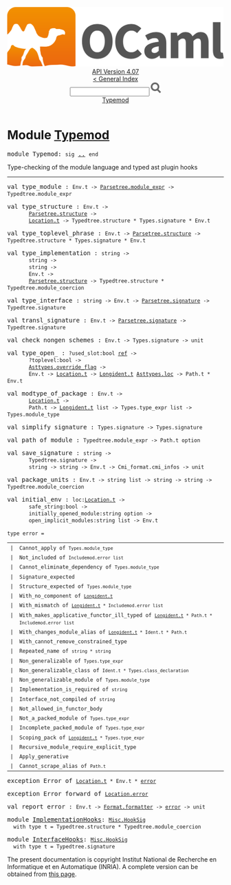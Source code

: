<!-- ((! set title API !)) ((! set documentation !)) ((! set api !)) ((! set nobreadcrumb !)) -->
<div class="api"><header><nav class="toc brand"><a class="brand" href="https://ocaml.org/"><img src="colour-logo-gray.svg" class="svg" alt="OCaml"></a></nav><nav class="toc"><div class="toc_version"><a href="/docs" id="version-select">API Version 4.07</a></div><a href="index.html">&lt; General Index</a><div class="api_search"><input type="text" name="apisearch" id="api_search" oninput="mySearch(false);" onkeypress="this.oninput();" onclick="this.oninput();" onpaste="this.oninput();">
<img src="search_icon.svg" alt="Search" class="svg" onclick="mySearch(false)"></div>
<div id="search_results"></div><div class="toc_title"><a href="#top">Typemod</a></div><ul></ul></nav></header>

<h1>Module <a href="type_Typemod.html">Typemod</a></h1>

<pre><span id="MODULETypemod"><span class="keyword">module</span> Typemod</span>: <code class="code"><span class="keyword">sig</span></code> <a href="Typemod.html">..</a> <code class="code"><span class="keyword">end</span></code></pre><div class="info module top">
<div class="info-desc">
<p>Type-checking of the module language and typed ast plugin hooks</p>
</div>
</div>
<hr width="100%">

<pre><span id="VALtype_module"><span class="keyword">val</span> type_module</span> : <code class="type">Env.t -&gt; <a href="Parsetree.html#TYPEmodule_expr">Parsetree.module_expr</a> -&gt; Typedtree.module_expr</code></pre>
<pre><span id="VALtype_structure"><span class="keyword">val</span> type_structure</span> : <code class="type">Env.t -&gt;<br>       <a href="Parsetree.html#TYPEstructure">Parsetree.structure</a> -&gt;<br>       <a href="Location.html#TYPEt">Location.t</a> -&gt; Typedtree.structure * Types.signature * Env.t</code></pre>
<pre><span id="VALtype_toplevel_phrase"><span class="keyword">val</span> type_toplevel_phrase</span> : <code class="type">Env.t -&gt; <a href="Parsetree.html#TYPEstructure">Parsetree.structure</a> -&gt; Typedtree.structure * Types.signature * Env.t</code></pre>
<pre><span id="VALtype_implementation"><span class="keyword">val</span> type_implementation</span> : <code class="type">string -&gt;<br>       string -&gt;<br>       string -&gt;<br>       Env.t -&gt;<br>       <a href="Parsetree.html#TYPEstructure">Parsetree.structure</a> -&gt; Typedtree.structure * Typedtree.module_coercion</code></pre>
<pre><span id="VALtype_interface"><span class="keyword">val</span> type_interface</span> : <code class="type">string -&gt; Env.t -&gt; <a href="Parsetree.html#TYPEsignature">Parsetree.signature</a> -&gt; Typedtree.signature</code></pre>
<pre><span id="VALtransl_signature"><span class="keyword">val</span> transl_signature</span> : <code class="type">Env.t -&gt; <a href="Parsetree.html#TYPEsignature">Parsetree.signature</a> -&gt; Typedtree.signature</code></pre>
<pre><span id="VALcheck_nongen_schemes"><span class="keyword">val</span> check_nongen_schemes</span> : <code class="type">Env.t -&gt; Types.signature -&gt; unit</code></pre>
<pre><span id="VALtype_open_"><span class="keyword">val</span> type_open_</span> : <code class="type">?used_slot:bool <a href="Pervasives.html#TYPEref">ref</a> -&gt;<br>       ?toplevel:bool -&gt;<br>       <a href="Asttypes.html#TYPEoverride_flag">Asttypes.override_flag</a> -&gt;<br>       Env.t -&gt; <a href="Location.html#TYPEt">Location.t</a> -&gt; <a href="Longident.html#TYPEt">Longident.t</a> <a href="Asttypes.html#TYPEloc">Asttypes.loc</a> -&gt; Path.t * Env.t</code></pre>
<pre><span id="VALmodtype_of_package"><span class="keyword">val</span> modtype_of_package</span> : <code class="type">Env.t -&gt;<br>       <a href="Location.html#TYPEt">Location.t</a> -&gt;<br>       Path.t -&gt; <a href="Longident.html#TYPEt">Longident.t</a> list -&gt; Types.type_expr list -&gt; Types.module_type</code></pre>
<pre><span id="VALsimplify_signature"><span class="keyword">val</span> simplify_signature</span> : <code class="type">Types.signature -&gt; Types.signature</code></pre>
<pre><span id="VALpath_of_module"><span class="keyword">val</span> path_of_module</span> : <code class="type">Typedtree.module_expr -&gt; Path.t option</code></pre>
<pre><span id="VALsave_signature"><span class="keyword">val</span> save_signature</span> : <code class="type">string -&gt;<br>       Typedtree.signature -&gt;<br>       string -&gt; string -&gt; Env.t -&gt; Cmi_format.cmi_infos -&gt; unit</code></pre>
<pre><span id="VALpackage_units"><span class="keyword">val</span> package_units</span> : <code class="type">Env.t -&gt; string list -&gt; string -&gt; string -&gt; Typedtree.module_coercion</code></pre>
<pre><span id="VALinitial_env"><span class="keyword">val</span> initial_env</span> : <code class="type">loc:<a href="Location.html#TYPEt">Location.t</a> -&gt;<br>       safe_string:bool -&gt;<br>       initially_opened_module:string option -&gt;<br>       open_implicit_modules:string list -&gt; Env.t</code></pre>
<pre><code><span id="TYPEerror"><span class="keyword">type</span> <code class="type"></code>error</span> = </code></pre><table class="typetable">
<tbody><tr>
<td align="left" valign="top">
<code><span class="keyword">|</span></code></td>
<td align="left" valign="top">
<code><span id="TYPEELTerror.Cannot_apply"><span class="constructor">Cannot_apply</span></span> <span class="keyword">of</span> <code class="type">Types.module_type</code></code></td>

</tr>
<tr>
<td align="left" valign="top">
<code><span class="keyword">|</span></code></td>
<td align="left" valign="top">
<code><span id="TYPEELTerror.Not_included"><span class="constructor">Not_included</span></span> <span class="keyword">of</span> <code class="type">Includemod.error list</code></code></td>

</tr>
<tr>
<td align="left" valign="top">
<code><span class="keyword">|</span></code></td>
<td align="left" valign="top">
<code><span id="TYPEELTerror.Cannot_eliminate_dependency"><span class="constructor">Cannot_eliminate_dependency</span></span> <span class="keyword">of</span> <code class="type">Types.module_type</code></code></td>

</tr>
<tr>
<td align="left" valign="top">
<code><span class="keyword">|</span></code></td>
<td align="left" valign="top">
<code><span id="TYPEELTerror.Signature_expected"><span class="constructor">Signature_expected</span></span></code></td>

</tr>
<tr>
<td align="left" valign="top">
<code><span class="keyword">|</span></code></td>
<td align="left" valign="top">
<code><span id="TYPEELTerror.Structure_expected"><span class="constructor">Structure_expected</span></span> <span class="keyword">of</span> <code class="type">Types.module_type</code></code></td>

</tr>
<tr>
<td align="left" valign="top">
<code><span class="keyword">|</span></code></td>
<td align="left" valign="top">
<code><span id="TYPEELTerror.With_no_component"><span class="constructor">With_no_component</span></span> <span class="keyword">of</span> <code class="type"><a href="Longident.html#TYPEt">Longident.t</a></code></code></td>

</tr>
<tr>
<td align="left" valign="top">
<code><span class="keyword">|</span></code></td>
<td align="left" valign="top">
<code><span id="TYPEELTerror.With_mismatch"><span class="constructor">With_mismatch</span></span> <span class="keyword">of</span> <code class="type"><a href="Longident.html#TYPEt">Longident.t</a> * Includemod.error list</code></code></td>

</tr>
<tr>
<td align="left" valign="top">
<code><span class="keyword">|</span></code></td>
<td align="left" valign="top">
<code><span id="TYPEELTerror.With_makes_applicative_functor_ill_typed"><span class="constructor">With_makes_applicative_functor_ill_typed</span></span> <span class="keyword">of</span> <code class="type"><a href="Longident.html#TYPEt">Longident.t</a> * Path.t * Includemod.error list</code></code></td>

</tr>
<tr>
<td align="left" valign="top">
<code><span class="keyword">|</span></code></td>
<td align="left" valign="top">
<code><span id="TYPEELTerror.With_changes_module_alias"><span class="constructor">With_changes_module_alias</span></span> <span class="keyword">of</span> <code class="type"><a href="Longident.html#TYPEt">Longident.t</a> * Ident.t * Path.t</code></code></td>

</tr>
<tr>
<td align="left" valign="top">
<code><span class="keyword">|</span></code></td>
<td align="left" valign="top">
<code><span id="TYPEELTerror.With_cannot_remove_constrained_type"><span class="constructor">With_cannot_remove_constrained_type</span></span></code></td>

</tr>
<tr>
<td align="left" valign="top">
<code><span class="keyword">|</span></code></td>
<td align="left" valign="top">
<code><span id="TYPEELTerror.Repeated_name"><span class="constructor">Repeated_name</span></span> <span class="keyword">of</span> <code class="type">string * string</code></code></td>

</tr>
<tr>
<td align="left" valign="top">
<code><span class="keyword">|</span></code></td>
<td align="left" valign="top">
<code><span id="TYPEELTerror.Non_generalizable"><span class="constructor">Non_generalizable</span></span> <span class="keyword">of</span> <code class="type">Types.type_expr</code></code></td>

</tr>
<tr>
<td align="left" valign="top">
<code><span class="keyword">|</span></code></td>
<td align="left" valign="top">
<code><span id="TYPEELTerror.Non_generalizable_class"><span class="constructor">Non_generalizable_class</span></span> <span class="keyword">of</span> <code class="type">Ident.t * Types.class_declaration</code></code></td>

</tr>
<tr>
<td align="left" valign="top">
<code><span class="keyword">|</span></code></td>
<td align="left" valign="top">
<code><span id="TYPEELTerror.Non_generalizable_module"><span class="constructor">Non_generalizable_module</span></span> <span class="keyword">of</span> <code class="type">Types.module_type</code></code></td>

</tr>
<tr>
<td align="left" valign="top">
<code><span class="keyword">|</span></code></td>
<td align="left" valign="top">
<code><span id="TYPEELTerror.Implementation_is_required"><span class="constructor">Implementation_is_required</span></span> <span class="keyword">of</span> <code class="type">string</code></code></td>

</tr>
<tr>
<td align="left" valign="top">
<code><span class="keyword">|</span></code></td>
<td align="left" valign="top">
<code><span id="TYPEELTerror.Interface_not_compiled"><span class="constructor">Interface_not_compiled</span></span> <span class="keyword">of</span> <code class="type">string</code></code></td>

</tr>
<tr>
<td align="left" valign="top">
<code><span class="keyword">|</span></code></td>
<td align="left" valign="top">
<code><span id="TYPEELTerror.Not_allowed_in_functor_body"><span class="constructor">Not_allowed_in_functor_body</span></span></code></td>

</tr>
<tr>
<td align="left" valign="top">
<code><span class="keyword">|</span></code></td>
<td align="left" valign="top">
<code><span id="TYPEELTerror.Not_a_packed_module"><span class="constructor">Not_a_packed_module</span></span> <span class="keyword">of</span> <code class="type">Types.type_expr</code></code></td>

</tr>
<tr>
<td align="left" valign="top">
<code><span class="keyword">|</span></code></td>
<td align="left" valign="top">
<code><span id="TYPEELTerror.Incomplete_packed_module"><span class="constructor">Incomplete_packed_module</span></span> <span class="keyword">of</span> <code class="type">Types.type_expr</code></code></td>

</tr>
<tr>
<td align="left" valign="top">
<code><span class="keyword">|</span></code></td>
<td align="left" valign="top">
<code><span id="TYPEELTerror.Scoping_pack"><span class="constructor">Scoping_pack</span></span> <span class="keyword">of</span> <code class="type"><a href="Longident.html#TYPEt">Longident.t</a> * Types.type_expr</code></code></td>

</tr>
<tr>
<td align="left" valign="top">
<code><span class="keyword">|</span></code></td>
<td align="left" valign="top">
<code><span id="TYPEELTerror.Recursive_module_require_explicit_type"><span class="constructor">Recursive_module_require_explicit_type</span></span></code></td>

</tr>
<tr>
<td align="left" valign="top">
<code><span class="keyword">|</span></code></td>
<td align="left" valign="top">
<code><span id="TYPEELTerror.Apply_generative"><span class="constructor">Apply_generative</span></span></code></td>

</tr>
<tr>
<td align="left" valign="top">
<code><span class="keyword">|</span></code></td>
<td align="left" valign="top">
<code><span id="TYPEELTerror.Cannot_scrape_alias"><span class="constructor">Cannot_scrape_alias</span></span> <span class="keyword">of</span> <code class="type">Path.t</code></code></td>

</tr></tbody></table>



<pre><span id="EXCEPTIONError"><span class="keyword">exception</span> Error</span> <span class="keyword">of</span> <code class="type"><a href="Location.html#TYPEt">Location.t</a> * Env.t * <a href="Typemod.html#TYPEerror">error</a></code></pre>

<pre><span id="EXCEPTIONError_forward"><span class="keyword">exception</span> Error_forward</span> <span class="keyword">of</span> <code class="type"><a href="Location.html#TYPEerror">Location.error</a></code></pre>

<pre><span id="VALreport_error"><span class="keyword">val</span> report_error</span> : <code class="type">Env.t -&gt; <a href="Format.html#TYPEformatter">Format.formatter</a> -&gt; <a href="Typemod.html#TYPEerror">error</a> -&gt; unit</code></pre>
<pre><span id="MODULEImplementationHooks"><span class="keyword">module</span> <a href="Typemod.ImplementationHooks.html">ImplementationHooks</a></span>: <code class="type"><a href="Misc.HookSig.html">Misc.HookSig</a></code><code class="type"> 
  with type t = Typedtree.structure * Typedtree.module_coercion</code></pre>
<pre><span id="MODULEInterfaceHooks"><span class="keyword">module</span> <a href="Typemod.InterfaceHooks.html">InterfaceHooks</a></span>: <code class="type"><a href="Misc.HookSig.html">Misc.HookSig</a></code><code class="type"> 
  with type t = Typedtree.signature</code></pre>
<div class="copyright">The present documentation is copyright Institut National de Recherche en Informatique et en Automatique (INRIA). A complete version can be obtained from <a href="http://caml.inria.fr/pub/docs/manual-ocaml/">this page</a>.</div></div>